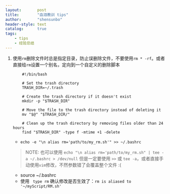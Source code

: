 ```yaml
---
layout:       post
title:        "血泪教训 tips"
author:       "shensunbo"
header-style: text
catalog:      true
tags:
    - tips
    - 经验总结
---
```

1. 使用`rm`删除文件时总是指定目录，防止误删除文件，不要使用`rm * -rf`。或者直接给`rm`设置一个别名，定向到一个自定义的删除脚本
    ```
        #!/bin/bash

        # Set the trash directory
        TRASH_DIR=~/.trash

        # Create the trash directory if it doesn't exist
        mkdir -p "$TRASH_DIR"

        # Move the file to the trash directory instead of deleting it
        mv "$@" "$TRASH_DIR/"

        # Clean up the trash directory by removing files older than 24 hours
        find "$TRASH_DIR" -type f -mtime +1 -delete
    ```
    * `echo -e "\n alias rm='path/to/my_rm.sh'" >> ~/.bashrc`
    > NOTE: 也可以使用 `echo "\n alias rm='path/to/my_rm.sh" | tee -a ~/.bashrc > /dev/null` 
    > 但是一定要使用 `>>` 或 `tee -a`，或者直接手动使用`vim`修改，不然参数错了会覆盖整个文件 :(
    * source ~/.bashrc
    * 使用 ` type rm` 确认修改是否生效了：`rm is aliased to '~/myScript/RM.sh'`